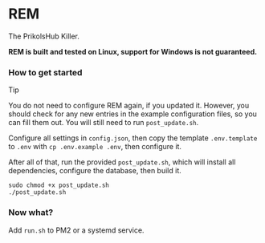 # REM
The PrikolsHub Killer.

**REM is built and tested on Linux, support for Windows is not guaranteed.**

### How to get started

> [!TIP]
> You do not need to configure REM again, if you updated it. However, you should check for any new entries in the example configuration files, so you can fill them out. You will still need to run `post_update.sh`.

Configure all settings in `config.json`, then copy the template `.env.template` to `.env` with `cp .env.example .env`, then configure it.

After all of that, run the provided `post_update.sh`, which will install all dependencies, configure the database, then build it.

```
sudo chmod +x post_update.sh
./post_update.sh
```

### Now what?

Add `run.sh` to PM2 or a systemd service.